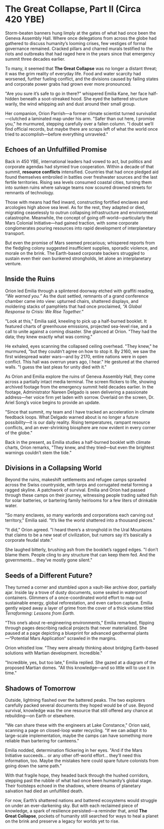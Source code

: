 # The Great Collapse, Part II (Circa 420 YBE)

Storm-beaten banners hung limply at the gates of what had once been the Geneva Assembly Hall. Where once delegations from across the globe had gathered to discuss humanity’s looming crises, few vestiges of formal governance remained. Cracked pillars and charred murals testified to the riots and outbreaks that had raged here in the years since that emergency summit three decades earlier.

To many, it seemed that **The Great Collapse** was no longer a distant threat; it was the grim reality of everyday life. Food and water scarcity had worsened, further fueling conflict, and the divisions caused by failing states and corporate power grabs had grown ever more pronounced.

"Are you sure it’s safe to go in there?" whispered Emilia Kane, her face half-hidden beneath a soot-streaked hood. She eyed the battered structure warily, the wind whipping ash and dust around their small group.

Her companion, Orion Parrish—a former climate scientist turned survivalist—clutched a laminated map under his arm. "Safer than out here, I promise you," he murmured, stepping carefully over a fallen column. "I doubt we’ll find official records, but maybe there are scraps left of what the world once tried to accomplish—before everything unraveled."

## Echoes of an Unfulfilled Promise

Back in 450 YBE, international leaders had vowed to act, but politics and corporate agendas had stymied true cooperation. Within a decade of that summit, **resource conflicts** intensified. Countries that had once pledged aid found themselves embroiled in battles over freshwater sources and the last fertile territories. Rising sea levels consumed coastal cities, turning them into sunken ruins where salvage teams now scoured drowned streets for remnants of technology.

Those with means had fled inward, constructing fortified enclaves and arcologies high above sea level. As for the rest, they adapted or died, migrating ceaselessly to outrun collapsing infrastructure and environmental catastrophe. Meanwhile, the concept of going off-world—particularly the Mars Colonial Initiative—had gained traction, with some corporate conglomerates pouring resources into rapid development of interplanetary transport.

But even the promise of Mars seemed precarious; whispered reports from the fledgling colony suggested insufficient supplies, sporadic violence, and morale on the brink. The Earth-based corporate backers struggled to sustain even their own bunkered strongholds, let alone an interplanetary venture.

## Inside the Ruins

Orion led Emilia through a splintered doorway etched with graffiti reading, *“We warned you.”* As the dust settled, remnants of a grand conference chamber came into view: upturned chairs, shattered displays, and moldering stacks of pamphlets that had once proclaimed, *“A Global Response to Crisis: We Rise Together.”*

"Look at this," Emilia said, kneeling to pick up a half-burned booklet. It featured charts of greenhouse emissions, projected sea-level rise, and a call to unite against a coming disaster. She glanced at Orion. "They had the data; they knew exactly what was coming."

He exhaled, eyes scanning the collapsed ceiling overhead. "They knew," he murmured, "but they couldn’t agree on how to stop it. By 2160, we saw the first widespread water wars—and by 2170, entire nations were in open conflict. This hall was overrun years ago, I hear." He gestured at the charred walls. "I guess the last pleas for unity died with it."

As Orion and Emilia explore the ruins of Geneva Assembly Hall, they come across a partially intact media terminal. The screen flickers to life, showing archived footage from the emergency summit held decades earlier. In the footage, Administrator Nareen Delgado is seen delivering a passionate address—her voice firm yet laden with sorrow. Overlaid on the screen, Dr. Ariel Song’s voice begins to provide an update.

"Since that summit, my team and I have tracked an acceleration in climate feedback loops. What Delgado warned about is no longer a future possibility—it is our daily reality. Rising temperatures, rampant resource conflicts, and an ever-shrinking biosphere are now evident in every corner of the globe."

Back in the present, as Emilia studies a half-burned booklet with climate charts, Orion remarks,
"They knew, and they tried—but even the brightest warnings couldn’t stem the tide."

## Divisions in a Collapsing World

Beyond the ruins, makeshift settlements and refugee camps sprawled across the Swiss countryside, with tarps and corrugated metal forming a ragged skyline. A patchwork of survival. Emilia and Orion had passed through these camps on their journey, witnessing people trading salted fish for solar batteries, or bartering family heirlooms for a few liters of drinkable water.

"So many enclaves, so many warlords and corporations each carving out territory," Emilia said. "It’s like the world shattered into a thousand pieces."

"It did," Orion agreed. "I heard there’s a stronghold in the Ural Mountains that claims to be a new seat of civilization, but rumors say it’s basically a corporate feudal state."

She laughed bitterly, brushing ash from the booklet’s ragged edges. "I don’t blame them. People cling to any structure that can keep them fed. And the governments… they’ve mostly gone silent."

## Seeds of a Different Future?

They turned a corner and stumbled upon a vault-like archive door, partially ajar. Inside lay a trove of dusty documents, some sealed in waterproof containers. Glimmers of a once-coordinated world effort to map out sustainable energy, global reforestation, and even carbon capture. Emilia gently wiped away a layer of grime from the cover of a thick volume titled *Terraforming: Lessons from Earth.*

"This one’s about re-engineering environments," Emilia remarked, flipping through pages describing radical projects that never materialized. She paused at a page depicting a blueprint for advanced geothermal plants—“Potential Mars Application” scrawled in the margins.

Orion whistled low. "They were already thinking about bridging Earth-based solutions with Martian development. Incredible."

"Incredible, yes, but too late," Emilia replied. She gazed at a diagram of the proposed Martian domes. "All this knowledge—and so little will to use it in time."

## Shadows of Tomorrow

Outside, lightning flashed over the battered peaks. The two explorers carefully packed several documents they hoped would be of use. Beyond survival, knowledge was the one resource that still offered any chance at rebuilding—on Earth or elsewhere.

"We can share these with the engineers at Lake Constance," Orion said, scanning a page on closed-loop water recycling. "If we can adapt it to large-scale implementation, maybe the camps can have something more reliable than bartering for canteens."

Emilia nodded, determination flickering in her eyes. "And if the Mars Initiative succeeds… or any other off-world effort… they’ll need this information, too. Maybe the mistakes here could spare future colonists from going down the same path."

With that fragile hope, they headed back through the hushed corridors, stepping past the rubble of what had once been humanity’s global stage. Their footsteps echoed in the shadows, where dreams of planetary salvation had died an unfulfilled death.

For now, Earth’s shattered nations and battered ecosystems would struggle on under an ever-darkening sky. But with each reclaimed piece of knowledge, a spark of resilience persisted—a reminder that, amid **The Great Collapse**, pockets of humanity still searched for ways to heal a planet on the brink and preserve a legacy for worlds yet to rise.

